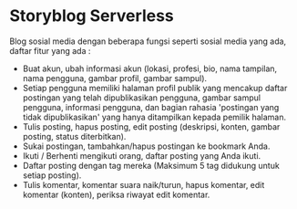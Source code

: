 # Storyblog Serverless

Blog sosial media dengan beberapa fungsi seperti sosial media yang ada, daftar fitur yang ada :

- Buat akun, ubah informasi akun (lokasi, profesi, bio, nama tampilan, nama pengguna, gambar profil, gambar sampul).
- Setiap pengguna memiliki halaman profil publik yang mencakup daftar postingan yang telah dipublikasikan pengguna, gambar sampul pengguna, informasi pengguna, dan bagian rahasia 'postingan yang tidak dipublikasikan' yang hanya ditampilkan kepada pemilik halaman.
- Tulis posting, hapus posting, edit posting (deskripsi, konten, gambar posting, status diterbitkan).
- Sukai postingan, tambahkan/hapus postingan ke bookmark Anda.
- Ikuti / Berhenti mengikuti orang, daftar posting yang Anda ikuti.
- Daftar posting dengan tag mereka (Maksimum 5 tag didukung untuk setiap posting).
- Tulis komentar, komentar suara naik/turun, hapus komentar, edit komentar (konten), periksa riwayat edit komentar.
